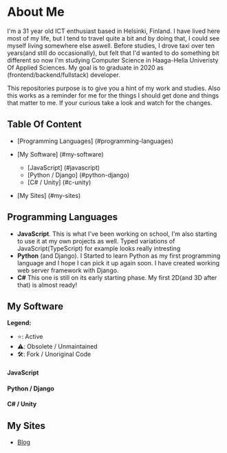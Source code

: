 # About Me

I'm a 31 year old ICT enthusiast based in Helsinki, Finland. I have lived here most of my life, but I tend to travel quite a bit and by doing that, I could see myself living somewhere else aswell. Before studies, I drove taxi over ten years(and still do occasionally), but felt that I'd wanted to do something bit different so now I'm studying Computer Science in Haaga-Helia Univeristy Of Applied Sciences. My goal is to graduate in 2020 as (frontend/backend/fullstack) developer.

This repositories purpose is to give you a hint of my work and studies. Also this works as a reminder for me for the things I should get done and things that matter to me. If your curious take a look and watch for the changes.

## Table Of Content

* [Programming Languages] (#programming-languages)
* [My Software] (#my-software)
  * [JavaScript] (#javascript)
  * [Python / Django] (#python-django)
  * [C# / Unity] (#c-unity)

* [My Sites] (#my-sites)

## Programming Languages
* **JavaScript**. This is what I've been working on school, I'm also starting to use it at my own projects as well. Typed variations of JavaScript(TypeScript) for example looks really intresting
* **Python** (and Django). I Started to learn Python as my first programming language and I hope I can pick it up again soon. I have created working web server framework with Django.
* **C#** This one is still on its early starting phase. My first 2D(and 3D after that) is almost ready!

## My Software
**Legend:**

* ⭐️: Active
* ⚠️: Obsolete / Unmaintained
* 🛠: Fork / Unoriginal Code

#### JavaScript

#### Python / Django

#### C# / Unity

## My Sites

* [Blog](https://jussilemmetyinen.me)
